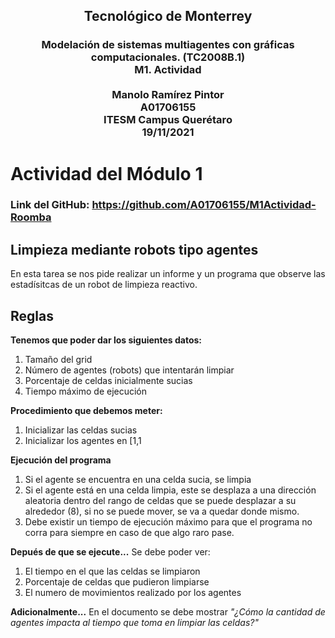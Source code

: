 ## <center> Tecnológico de Monterrey
### <center> Modelación de sistemas multiagentes con gráficas computacionales. (TC2008B.1) <br>M1. Actividad<br><br>Manolo Ramírez Pintor<br>A01706155<br>ITESM Campus Querétaro<br>19/11/2021<br>

# Actividad del Módulo 1
### **Link del GitHub:** https://github.com/A01706155/M1Actividad-Roomba

## Limpieza mediante robots tipo agentes
En esta tarea se nos pide realizar un informe y un programa que observe las estadísitcas de un robot de limpieza reactivo.

## Reglas
**Tenemos que poder dar los siguientes datos:**
 1. Tamaño del grid
 2. Número de agentes (robots) que intentarán limpiar
 3. Porcentaje de celdas inicialmente sucias
 4. Tiempo máximo de ejecución

**Procedimiento que debemos meter:**
1. Inicializar las celdas sucias 
2. Inicializar los agentes en [1,1

**Ejecución del programa**
1. Si el agente se encuentra en una celda sucia, se limpia
2.  Si el agente está en una celda limpia, este se desplaza a una dirección aleatoria dentro del rango de celdas que se puede desplazar a su alrededor (8), si no se puede mover, se va a quedar donde mismo.
3. Debe existir un tiempo de ejecución máximo para que el programa no corra para siempre en caso de que algo raro pase. 

**Depués de que se ejecute...**
Se debe poder ver:
1. El tiempo en el que las celdas se limpiaron
2. Porcentaje de celdas que pudieron limpiarse
3. El numero de movimientos realizado por los agentes

**Adicionalmente...**
En el documento se debe mostrar *"¿Cómo la cantidad de agentes impacta al tiempo que toma en limpiar las celdas?"*